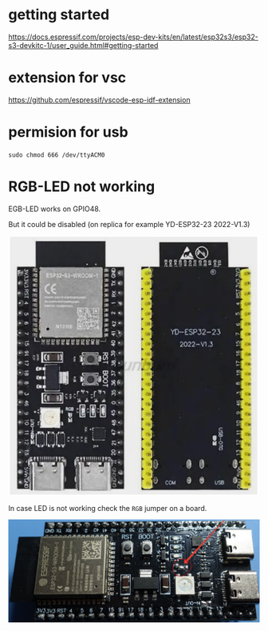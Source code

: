 # getting started

https://docs.espressif.com/projects/esp-dev-kits/en/latest/esp32s3/esp32-s3-devkitc-1/user_guide.html#getting-started

# extension for vsc
https://github.com/espressif/vscode-esp-idf-extension

# permision for usb

`sudo chmod 666 /dev/ttyACM0`

# RGB-LED not working

EGB-LED works on GPIO48.

But it could be disabled (on replica for example YD-ESP32-23 2022-V1.3)

![alt text](image-1.png)

In case LED is not working check the `RGB` jumper on a board.

![alt text](image.png)
